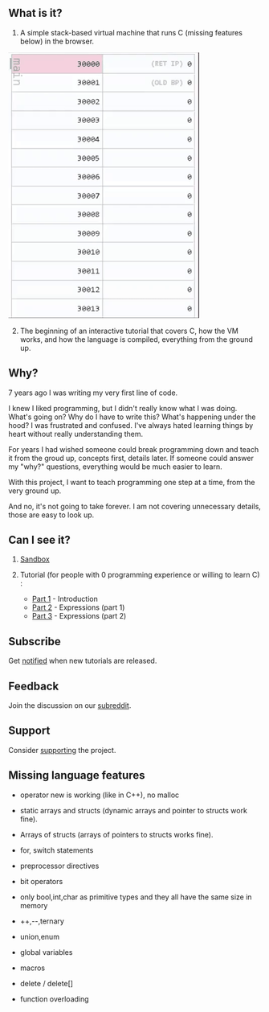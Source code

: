 ## What is it?

1. A simple stack-based virtual machine that runs C (missing features below) in the browser.

![alt text](/gif/stk.gif)

2. The beginning of an interactive tutorial that covers C, how the VM works, and how the language is compiled, everything from the ground up.

## Why?

7 years ago I was writing my very first line of code.

I knew I liked programming, but I didn't really know what I was doing. 
What's going on?
Why do I have to write this?
What's happening under the hood?
I was frustrated and confused.
I've always hated learning things by heart without really understanding them.

For years I had wished someone could break programming down and teach it from the groud up, concepts first, details later. 
If someone could answer my "why?" questions, everything would be much easier to learn.

With this project, I want to teach programming one step at a time, from the very ground up.

And no, it's not going to take forever. 
I am not covering unnecessary details, those are easy to look up.

## Can I see it?

1. [Sandbox](https://vasyop.github.io/miniC-hosting)

2. Tutorial (for people with 0 programming experience or willing to learn C) : 
    * [Part 1](https://vasyop.github.io/miniC-hosting/?0) - Introduction
    * [Part 2](https://vasyop.github.io/miniC-hosting/?1) - Expressions (part 1)
    * [Part 3](https://vasyop.github.io/miniC-hosting/?2) - Expressions (part 2)

## Subscribe

Get [notified](https://github.us20.list-manage.com/subscribe/post?u=2790571880963241ec5dd7d11&id=0e2d1b34de) when new tutorials are released.

## Feedback

Join the discussion on our [subreddit](https://www.reddit.com/r/minic/).

## Support
Consider [supporting](https://github.com/vasyop/miniC-hosting/blob/master/support.md) the project.

## Missing language features

* operator new is working (like in C++), no malloc

* static arrays and structs (dynamic arrays and pointer to structs work fine).
  
* Arrays of structs (arrays of pointers to structs works fine).
  
* for, switch statements

* preprocessor directives
  
* bit operators
  
* only bool,int,char as primitive types and they all have the same size in memory
  
* ++,--,ternary
  
* union,enum
  
* global variables
  
* macros

* delete / delete[]

* function overloading
